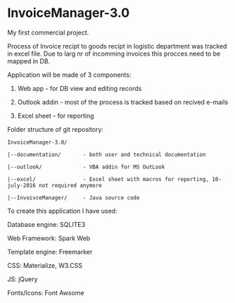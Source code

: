 # InvoiceManager-3.0

My first commercial project.

Process of Invoice recipt to goods recipt in logistic department was tracked in excel file. Due to larg nr of incomming invoices this procces need to be mapped in DB.

Application will be made of 3 components:

1. Web app - for DB view and editing records

2. Outlook addin - most of the process is tracked based on recived e-mails

3. Excel sheet - for reporting

Folder structure of git repository:

    InvoiceManager-3.0/

    |--documentation/       - both user and technical documentation     
  
    |--outlook/             - VBA addin for MS OutLook
  
    |--excel/               - Excel sheet with macros for reporting, 10-july-2016 not required anymore
  
    |--InvoivceManager/     - Java source code
    
To create this application I have used:

Database engine: SQLITE3

Web Framework: Spark Web

Template engine: Freemarker

CSS: Materialize, W3.CSS

JS: jQuery

Fonts/Icons: Font Awsome
